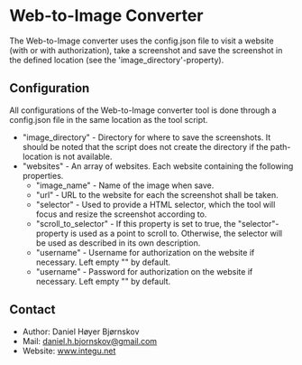 # Web-to-Image Converter #
The Web-to-Image converter uses the config.json file to visit a website (with or with authorization), take a screenshot and save the screenshot in the defined location (see the 'image_directory'-property).

## Configuration ##

All configurations of the Web-to-Image converter tool is done through a config.json file in the same location as the tool script.
* "image_directory" - Directory for where to save the screenshots. It should be noted that the script does not create the directory if the path-location is not available. 
* "websites" - An array of websites. Each website containing the following properties.
  * "image_name" - Name of the image when save.
  * "url" - URL to the website for each the screenshot shall be taken.
  * "selector" - Used to provide a HTML selector, which the tool will focus and resize the screenshot according to.
  * "scroll_to_selector" - If this property is set to true, the "selector"-property is used as a point to scroll to. Otherwise, the selector will be used as described in its own description.
  * "username" - Username for authorization on the website if necessary. Left empty "" by default.
  * "username" - Password for authorization on the website if necessary. Left empty "" by default.

## Contact ##
* Author: Daniel Høyer Bjørnskov
* Mail: daniel.h.bjornskov@gmail.com
* Website: www.integu.net